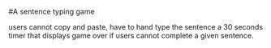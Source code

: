 #A sentence typing game 

users cannot copy and paste, have to hand type the sentence
a 30 seconds timer that displays game over if users cannot complete a given sentence.
